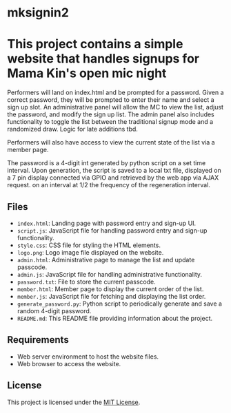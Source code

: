 # mksignin2

# This project contains a simple website that handles signups for Mama  Kin's open mic night

Performers will land on index.html and be prompted for a password. Given a correct password, they will be prompted to enter their name and select a sign up slot.
An administrative panel will allow the MC to view the list, adjust the password, and modify the sign up list. The admin panel also includes functionality to toggle the list between the traditional signup mode and a randomized draw. Logic for late additions tbd.

Performers will also have access to view the current state of the list via a member page.

The password is a 4-digit int generated by python script on a set time interval. Upon generation, the script is saved to a local txt file, displayed on a 7 pin display connected via GPIO and retrieved by the web app via AJAX request. on an interval at 1/2 the frequency of the regeneration interval.





## Files

- `index.html`: Landing page with password entry and sign-up UI.
- `script.js`: JavaScript file for handling password entry and sign-up functionality.
- `style.css`: CSS file for styling the HTML elements.
- `logo.png`: Logo image file displayed on the website.
- `admin.html`: Administrative page to manage the list and update passcode.
- `admin.js`: JavaScript file for handling administrative functionality.
- `password.txt`: File to store the current passcode.
- `member.html`: Member page to display the current order of the list.
- `member.js`: JavaScript file for fetching and displaying the list order.
- `generate_password.py`: Python script to periodically generate and save a random 4-digit password.
- `README.md`: This README file providing information about the project.


## Requirements

- Web server environment to host the website files.
- Web browser to access the website.
## License

This project is licensed under the [MIT License](LICENSE).

